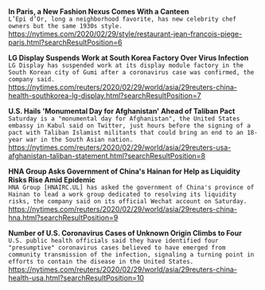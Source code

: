 **In Paris, a New Fashion Nexus Comes With a Canteen**\
`L’Epi d’Or, long a neighborhood favorite, has new celebrity chef owners but the same 1930s style.`\
https://nytimes.com/2020/02/29/style/restaurant-jean-francois-piege-paris.html?searchResultPosition=6

**LG Display Suspends Work at South Korea Factory Over Virus Infection**\
`LG Display has suspended work at its display module factory in the South Korean city of Gumi after a coronavirus case was confirmed, the company said.`\
https://nytimes.com/reuters/2020/02/29/world/asia/29reuters-china-health-southkorea-lg-display.html?searchResultPosition=7

**U.S. Hails 'Monumental Day for Afghanistan' Ahead of Taliban Pact**\
`Saturday is a "monumental day for Afghanistan", the United States embassy in Kabul said on Twitter, just hours before the signing of a pact with Taliban Islamist militants that could bring an end to an 18-year war in the South Asian nation.`\
https://nytimes.com/reuters/2020/02/29/world/asia/29reuters-usa-afghanistan-taliban-statement.html?searchResultPosition=8

**HNA Group Asks Government of China's Hainan for Help as Liquidity Risks Rise Amid Epidemic**\
`HNA Group [HNAIRC.UL] has asked the government of China's province of Hainan to lead a work group dedicated to resolving its liquidity risks, the company said on its official Wechat account on Saturday.`\
https://nytimes.com/reuters/2020/02/29/world/asia/29reuters-china-hna.html?searchResultPosition=9

**Number of U.S. Coronavirus Cases of Unknown Origin Climbs to Four**\
`U.S. public health officials said they have identified four "presumptive" coronavirus cases believed to have emerged from community transmission of the infection, signaling a turning point in efforts to contain the disease in the United States.`\
https://nytimes.com/reuters/2020/02/29/world/asia/29reuters-china-health-usa.html?searchResultPosition=10

